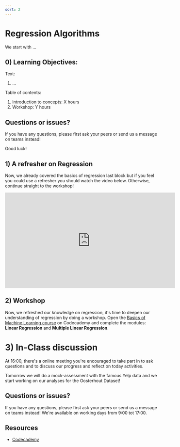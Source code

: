 ```yaml
---
sort: 2
---
```


# Regression Algorithms

We start with ...


## 0) Learning Objectives:
Text:
1. ...

Table of contents:
1. Introduction to concepts: X hours
2. Workshop: Y hours



## Questions or issues?
If you have any questions, please first ask your peers or send us a message on teams instead!



Good luck!



## 1) A refresher on Regression
Now, we already covered the basics of regression last block but if you feel you could use a refresher you should watch the video below. Otherwise, continue straight to the workshop!
<iframe width="560" height="315" src="https://www.youtube.com/embed/WWqE7YHR4Jc" title="YouTube video player" frameborder="0" allow="accelerometer; autoplay; clipboard-write; encrypted-media; gyroscope; picture-in-picture" allowfullscreen></iframe>

## 2) Workshop
Now, we refreshed our knowledge on regression, it's time to deepen our understanding of regression by doing a workshop. Open the [Basics of Machine Learning course](https://www.codecademy.com/learn/machine-learning) on Codecademy and complete the modules: **Linear Regression** and **Multiple Linear Regression**.


# 3)  In-Class discussion
At 16:00, there's a online meeting you're encouraged to take part in to ask questions and to discuss our progress and reflect on today activities.

Tomorrow we will do a mock-assessment with the famous Yelp data and we start working on our analyses for the Oosterhout Dataset!

## Questions or issues?
If you have any questions, please first ask your peers or send us a message on teams instead! We're available on working days from 9:00 tot 17:00.

## Resources
- [Codecademy](https://www.codecademy.com/learn/machine-learning)
